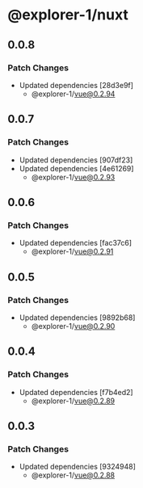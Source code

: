 # @explorer-1/nuxt

## 0.0.8

### Patch Changes

- Updated dependencies [28d3e9f]
  - @explorer-1/vue@0.2.94

## 0.0.7

### Patch Changes

- Updated dependencies [907df23]
- Updated dependencies [4e61269]
  - @explorer-1/vue@0.2.93

## 0.0.6

### Patch Changes

- Updated dependencies [fac37c6]
  - @explorer-1/vue@0.2.91

## 0.0.5

### Patch Changes

- Updated dependencies [9892b68]
  - @explorer-1/vue@0.2.90

## 0.0.4

### Patch Changes

- Updated dependencies [f7b4ed2]
  - @explorer-1/vue@0.2.89

## 0.0.3

### Patch Changes

- Updated dependencies [9324948]
  - @explorer-1/vue@0.2.88
